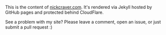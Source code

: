 This is the content of [nickcraver.com](https://nickcraver.com). It's rendered via Jekyll hosted by GitHub pages and protected behind CloudFlare. 

See a problem with my site? Please leave a comment, open an issue, or just submit a pull request :)